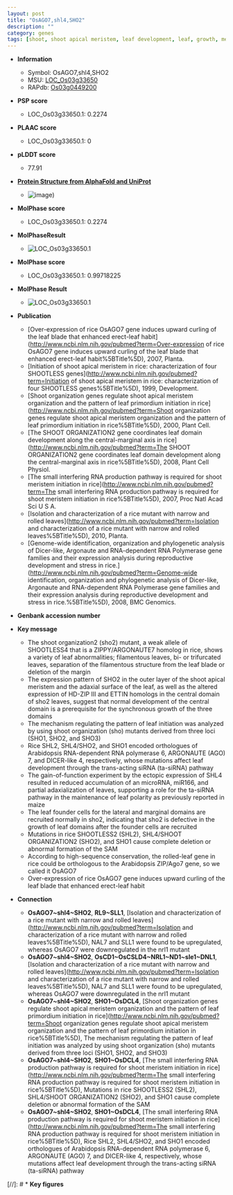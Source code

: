 ```yaml
---
layout: post
title: "OsAGO7,shl4,SHO2"
description: ""
category: genes
tags: [shoot, shoot apical meristem, leaf development, leaf, growth, meristem, erect]
---
```


* **Information**  
    + Symbol: OsAGO7,shl4,SHO2  
    + MSU: [LOC_Os03g33650](http://rice.plantbiology.msu.edu/cgi-bin/ORF_infopage.cgi?orf=LOC_Os03g33650)  
    + RAPdb: [Os03g0449200](http://rapdb.dna.affrc.go.jp/viewer/gbrowse_details/irgsp1?name=Os03g0449200)  

* **PSP score**  
    + LOC_Os03g33650.1: 0.2274 

* **PLAAC score**  
    + LOC_Os03g33650.1: 0 

* **pLDDT score**
    + 77.91

* **[Protein Structure from AlphaFold and UniProt](https://www.uniprot.org/uniprotkb/Q75HC2/entry#structure)**
    + ![image](https://ricepsp.github.io/images/Q7/AF-Q75HC2-F1.png))

* **MolPhase score**
    + LOC_Os03g33650.1: 0.2274

* **MolPhaseResult**
    + ![LOC_Os03g33650.1](https://ricepsp.github.io/pictures/LOC_Os03g/LOC_Os03g33650.1.png)

* **MolPhase score**
    + LOC_Os03g33650.1: 0.99718225

* **MolPhase Result**
    + ![LOC_Os03g33650.1](https://304243504.github.io/Pictures/LOC_Os03g/LOC_Os03g33650.1.png)

* **Publication**  
    + [Over-expression of rice OsAGO7 gene induces upward curling of the leaf blade that enhanced erect-leaf habit](http://www.ncbi.nlm.nih.gov/pubmed?term=Over-expression of rice OsAGO7 gene induces upward curling of the leaf blade that enhanced erect-leaf habit%5BTitle%5D), 2007, Planta.
    + [Initiation of shoot apical meristem in rice: characterization of four SHOOTLESS genes](http://www.ncbi.nlm.nih.gov/pubmed?term=Initiation of shoot apical meristem in rice: characterization of four SHOOTLESS genes%5BTitle%5D), 1999, Development.
    + [Shoot organization genes regulate shoot apical meristem organization and the pattern of leaf primordium initiation in rice](http://www.ncbi.nlm.nih.gov/pubmed?term=Shoot organization genes regulate shoot apical meristem organization and the pattern of leaf primordium initiation in rice%5BTitle%5D), 2000, Plant Cell.
    + [The SHOOT ORGANIZATION2 gene coordinates leaf domain development along the central-marginal axis in rice](http://www.ncbi.nlm.nih.gov/pubmed?term=The SHOOT ORGANIZATION2 gene coordinates leaf domain development along the central-marginal axis in rice%5BTitle%5D), 2008, Plant Cell Physiol.
    + [The small interfering RNA production pathway is required for shoot meristem initiation in rice](http://www.ncbi.nlm.nih.gov/pubmed?term=The small interfering RNA production pathway is required for shoot meristem initiation in rice%5BTitle%5D), 2007, Proc Natl Acad Sci U S A.
    + [Isolation and characterization of a rice mutant with narrow and rolled leaves](http://www.ncbi.nlm.nih.gov/pubmed?term=Isolation and characterization of a rice mutant with narrow and rolled leaves%5BTitle%5D), 2010, Planta.
    + [Genome-wide identification, organization and phylogenetic analysis of Dicer-like, Argonaute and RNA-dependent RNA Polymerase gene families and their expression analysis during reproductive development and stress in rice.](http://www.ncbi.nlm.nih.gov/pubmed?term=Genome-wide identification, organization and phylogenetic analysis of Dicer-like, Argonaute and RNA-dependent RNA Polymerase gene families and their expression analysis during reproductive development and stress in rice.%5BTitle%5D), 2008, BMC Genomics.

* **Genbank accession number**  

* **Key message**  
    + The shoot organization2 (sho2) mutant, a weak allele of SHOOTLESS4 that is a ZIPPY/ARGONAUTE7 homolog in rice, shows a variety of leaf abnormalities; filamentous leaves, bi- or trifurcated leaves, separation of the filamentous structure from the leaf blade or deletion of the margin
    + The expression pattern of SHO2 in the outer layer of the shoot apical meristem and the adaxial surface of the leaf, as well as the altered expression of HD-ZIP III and ETTIN homologs in the central domain of sho2 leaves, suggest that normal development of the central domain is a prerequisite for the synchronous growth of the three domains
    + The mechanism regulating the pattern of leaf initiation was analyzed by using shoot organization (sho) mutants derived from three loci (SHO1, SHO2, and SHO3)
    + Rice SHL2, SHL4/SHO2, and SHO1 encoded orthologues of Arabidopsis RNA-dependent RNA polymerase 6, ARGONAUTE (AGO) 7, and DICER-like 4, respectively, whose mutations affect leaf development through the trans-acting siRNA (ta-siRNA) pathway
    + The gain-of-function experiment by the ectopic expression of SHL4 resulted in reduced accumulation of an microRNA, miR166, and partial adaxialization of leaves, supporting a role for the ta-siRNA pathway in the maintenance of leaf polarity as previously reported in maize
    + The leaf founder cells for the lateral and marginal domains are recruited normally in sho2, indicating that sho2 is defective in the growth of leaf domains after the founder cells are recruited
    + Mutations in rice SHOOTLESS2 (SHL2), SHL4/SHOOT ORGANIZATION2 (SHO2), and SHO1 cause complete deletion or abnormal formation of the SAM
    + According to high-sequence conservation, the rolled-leaf gene in rice could be orthologous to the Arabidopsis ZIP/Ago7 gene, so we called it OsAGO7
    + Over-expression of rice OsAGO7 gene induces upward curling of the leaf blade that enhanced erect-leaf habit

* **Connection**  
    + __OsAGO7~shl4~SHO2__, __RL9~SLL1__, [Isolation and characterization of a rice mutant with narrow and rolled leaves](http://www.ncbi.nlm.nih.gov/pubmed?term=Isolation and characterization of a rice mutant with narrow and rolled leaves%5BTitle%5D), NAL7 and SLL1 were found to be upregulated, whereas OsAGO7 were downregulated in the nrl1 mutant
    + __OsAGO7~shl4~SHO2__, __OsCD1~OsCSLD4~NRL1~ND1~sle1~DNL1__, [Isolation and characterization of a rice mutant with narrow and rolled leaves](http://www.ncbi.nlm.nih.gov/pubmed?term=Isolation and characterization of a rice mutant with narrow and rolled leaves%5BTitle%5D), NAL7 and SLL1 were found to be upregulated, whereas OsAGO7 were downregulated in the nrl1 mutant
    + __OsAGO7~shl4~SHO2__, __SHO1~OsDCL4__, [Shoot organization genes regulate shoot apical meristem organization and the pattern of leaf primordium initiation in rice](http://www.ncbi.nlm.nih.gov/pubmed?term=Shoot organization genes regulate shoot apical meristem organization and the pattern of leaf primordium initiation in rice%5BTitle%5D), The mechanism regulating the pattern of leaf initiation was analyzed by using shoot organization (sho) mutants derived from three loci (SHO1, SHO2, and SHO3)
    + __OsAGO7~shl4~SHO2__, __SHO1~OsDCL4__, [The small interfering RNA production pathway is required for shoot meristem initiation in rice](http://www.ncbi.nlm.nih.gov/pubmed?term=The small interfering RNA production pathway is required for shoot meristem initiation in rice%5BTitle%5D), Mutations in rice SHOOTLESS2 (SHL2), SHL4/SHOOT ORGANIZATION2 (SHO2), and SHO1 cause complete deletion or abnormal formation of the SAM
    + __OsAGO7~shl4~SHO2__, __SHO1~OsDCL4__, [The small interfering RNA production pathway is required for shoot meristem initiation in rice](http://www.ncbi.nlm.nih.gov/pubmed?term=The small interfering RNA production pathway is required for shoot meristem initiation in rice%5BTitle%5D), Rice SHL2, SHL4/SHO2, and SHO1 encoded orthologues of Arabidopsis RNA-dependent RNA polymerase 6, ARGONAUTE (AGO) 7, and DICER-like 4, respectively, whose mutations affect leaf development through the trans-acting siRNA (ta-siRNA) pathway

[//]: # * **Key figures**  


